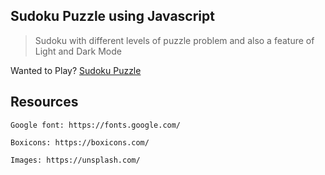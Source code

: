 ## Sudoku Puzzle using Javascript
> Sudoku with different levels of puzzle problem and also a feature of Light and Dark Mode

Wanted to Play? [Sudoku Puzzle](https://puzzlesudoku.netlify.app)

## Resources

    Google font: https://fonts.google.com/

    Boxicons: https://boxicons.com/

    Images: https://unsplash.com/

